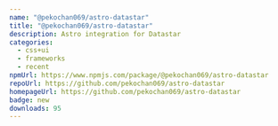 ```yaml
---
name: "@pekochan069/astro-datastar"
title: "@pekochan069/astro-datastar"
description: Astro integration for Datastar
categories:
  - css+ui
  - frameworks
  - recent
npmUrl: https://www.npmjs.com/package/@pekochan069/astro-datastar
repoUrl: https://github.com/pekochan069/astro-datastar
homepageUrl: https://github.com/pekochan069/astro-datastar
badge: new
downloads: 95
---
```

